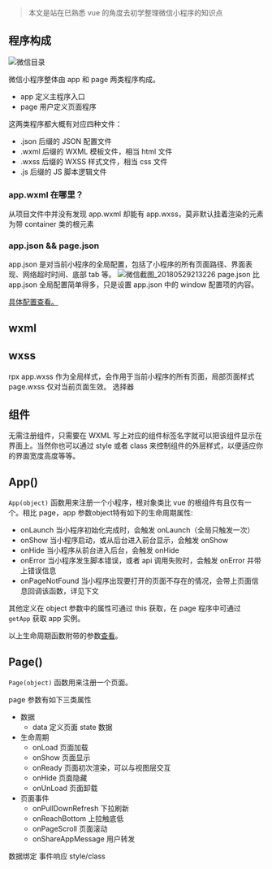 > 本文是站在已熟悉 vue 的角度去初学整理微信小程序的知识点

## 程序构成
![微信目录](https://i.loli.net/2018/05/29/5b0d53d87f996.png)

微信小程序整体由 app 和 page 两类程序构成。

- app 定义主程序入口
- page 用户定义页面程序

这两类程序都大概有对应四种文件：

- .json 后缀的 JSON 配置文件
- .wxml 后缀的 WXML 模板文件，相当 html 文件
- .wxss 后缀的 WXSS 样式文件，相当 css 文件
- .js 后缀的 JS 脚本逻辑文件

### app.wxml 在哪里？
从项目文件中并没有发现 app.wxml 却能有 app.wxss，莫非默认挂着渲染的元素为带 container 类的根元素

### app.json && page.json
app.json 是对当前小程序的全局配置，包括了小程序的所有页面路径、界面表现、网络超时时间、底部 tab 等。
![微信截图_20180529213226](https://i.loli.net/2018/05/29/5b0d56e22ebc0.png)
page.json 比 app.json 全局配置简单得多，只是设置 app.json 中的 window 配置项的内容。

[具体配置查看。](https://developers.weixin.qq.com/miniprogram/dev/framework/config.html)

## wxml

## wxss
rpx
app.wxss 作为全局样式，会作用于当前小程序的所有页面，局部页面样式 page.wxss 仅对当前页面生效。
选择器

## 组件
无需注册组件，只需要在 WXML 写上对应的组件标签名字就可以把该组件显示在界面上。当然你也可以通过 style 或者 class 来控制组件的外层样式，以便适应你的界面宽度高度等等。

## App()
`App(object)` 函数用来注册一个小程序，根对象类比 vue 的根组件有且仅有一个。相比 page，app 参数object特有如下的生命周期属性:

- onLaunch 当小程序初始化完成时，会触发 onLaunch（全局只触发一次）
- onShow 当小程序启动，或从后台进入前台显示，会触发 onShow
- onHide 当小程序从前台进入后台，会触发 onHide
- onError 当小程序发生脚本错误，或者 api 调用失败时，会触发 onError 并带上错误信息
- onPageNotFound 当小程序出现要打开的页面不存在的情况，会带上页面信息回调该函数，详见下文

其他定义在 object 参数中的属性可通过 this 获取，在 page 程序中可通过 `getApp` 获取 app 实例。

以上生命周期函数附带的参数[查看](https://developers.weixin.qq.com/miniprogram/dev/framework/app-service/app.html)。

## Page()
`Page(object)` 函数用来注册一个页面。

page 参数有如下三类属性

- 数据
    - data 定义页面 state 数据
- 生命周期 
    - onLoad 页面加载
    - onShow 页面显示
    - onReady 页面初次渲染，可以与视图层交互
    - onHide 页面隐藏
    - onUnLoad 页面卸载
- 页面事件
    - onPullDownRefresh 下拉刷新
    - onReachBottom 上拉触底低
    - onPageScroll 页面滚动
    - onShareAppMessage 用户转发

数据绑定
事件响应
style/class